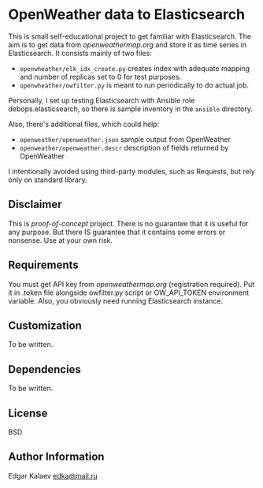 OpenWeather data to Elasticsearch
=================================

This is small self-educational project to get familiar with Elasticsearch.
The aim is to get data from *openweathermap.org* and store it as time series in Elasticsearch.
It consists mainly of two files:

- `openwheather/elk_idx_create.py` creates index with adequate mapping and number of replicas set to 0 for test purposes.
- `openwheather/owfilter.py` is meant to run periodically to do actual job.

Personally, I set up testing Elasticsearch with Ansible role 
debops.elasticsearch, so there is sample inventory in the 
`ansible` directory.

Also, there's additional files, which could help:

- `openweather/openweather.json` sample output from OpenWeather
- `openweather/openweather.descr` description of fields returned by OpenWeather

I intentionally avoided using third-party modules, such as Requests, but rely
only on standard library. 

Disclaimer
----------

This is *proof-of-concept* project. There is no guarantee that it is useful for any purpose. But there IS guarantee
that it contains some errors or nonsense. Use at your own risk.


Requirements
------------

You must get API key from *openweathermap.org* (registration required). 
Put it in .token file alongside owfilter.py script or OW_API_TOKEN environment 
variable. Also, you obviously need running Elasticsearch instance. 

Customization
--------------
To be written.

Dependencies
------------

To be written.


License
-------

BSD

Author Information
------------------

Edgar Kalaev  <edka@mail.ru>
